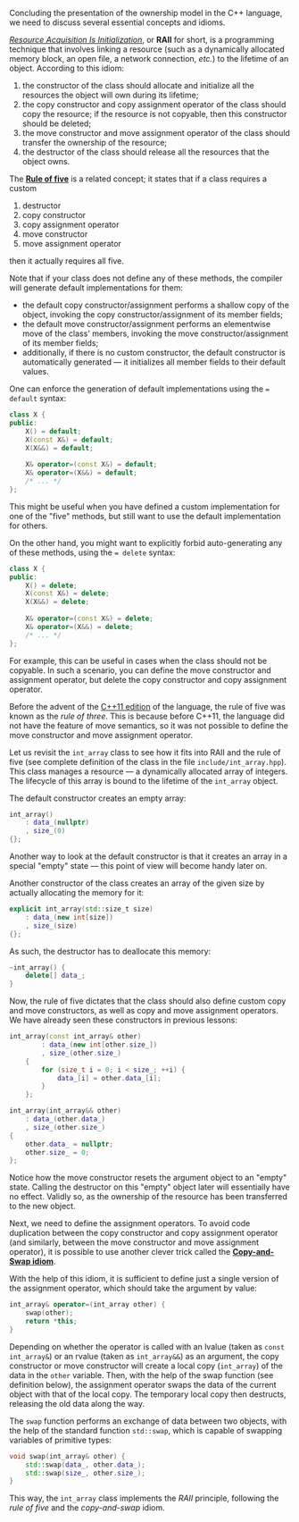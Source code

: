 Concluding the presentation of the ownership model in the C++ language,
we need to discuss several essential concepts and idioms.

[_Resource Acquisition Is Initialization_](https://en.cppreference.com/w/cpp/language/raii), 
or __RAII__ for short, is a programming technique that involves linking a resource 
(such as a dynamically allocated memory block, an open file, a network connection, _etc._)
to the lifetime of an object.
According to this idiom: 

1. the constructor of the class should allocate and initialize 
   all the resources the object will own during its lifetime;
2. the copy constructor and copy assignment operator of the class 
   should copy the resource;
   if the resource is not copyable, then this constructor should be deleted; 
3. the move constructor and move assignment operator of the class 
   should transfer the ownership of the resource;
4. the destructor of the class should release all the resources that the object owns.

The [**Rule of five**](https://en.cppreference.com/w/cpp/language/rule_of_three)
is a related concept; it states that if a class requires a custom

1. destructor
2. copy constructor
3. copy assignment operator
4. move constructor
5. move assignment operator

then it actually requires all five.

Note that if your class does not define any of these methods,
the compiler will generate default implementations for them:

* the default copy constructor/assignment performs a shallow copy of the object,
  invoking the copy constructor/assignment of its member fields;
* the default move constructor/assignment performs an elementwise move of the class' members,
  invoking the move constructor/assignment of its member fields;
* additionally, if there is no custom constructor, the default constructor
  is automatically generated — it initializes all member fields to their default values.

One can enforce the generation of default implementations using 
the `= default` syntax:

```c++
class X {
public:
    X() = default;
    X(const X&) = default;
    X(X&&) = default;
    
    X& operator=(const X&) = default;
    X& operator=(X&&) = default;
    /* ... */
};
```

This might be useful when you have defined a custom implementation 
for one of the "five" methods, but still want to use the default 
implementation for others.

On the other hand, you might want to explicitly forbid auto-generating 
any of these methods, using the `= delete` syntax:

```c++
class X {
public:
    X() = delete;
    X(const X&) = delete;
    X(X&&) = delete;
    
    X& operator=(const X&) = delete;
    X& operator=(X&&) = delete;    
    /* ... */
};
```

For example, this can be useful in cases when the class should not be copyable.
In such a scenario, you can define the move constructor and assignment operator,
but delete the copy constructor and copy assignment operator.


<div class="hint">

Before the advent of the [C++11 edition](https://en.cppreference.com/w/cpp/11) 
of the language, the rule of five was known as the _rule of three_.
This is because before C++11, the language did not have the feature of move semantics, 
so it was not possible to define the move constructor and move assignment operator.

</div>

Let us revisit the `int_array` class to see how it fits into RAII and the rule of five 
(see complete definition of the class in the file `include/int_array.hpp`).
This class manages a resource — a dynamically allocated array of integers.
The lifecycle of this array is bound to the lifetime of the `int_array` object.

The default constructor creates an empty array:

```c++
int_array()
    : data_(nullptr)
    , size_(0)
{};
```

Another way to look at the default constructor 
is that it creates an array in a special "empty" state — 
this point of view will become handy later on.

Another constructor of the class creates an array of the given size
by actually allocating the memory for it:

```c++
explicit int_array(std::size_t size)
    : data_(new int[size])
    , size_(size)
{};
```

As such, the destructor has to deallocate this memory:

```c++
~int_array() {
    delete[] data_;
}
```

Now, the rule of five dictates that the class should also define
custom copy and move constructors, as well as copy and move assignment operators.
We have already seen these constructors in previous lessons:

```c++
int_array(const int_array& other)
        : data_(new int[other.size_])
        , size_(other.size_)
    {
        for (size_t i = 0; i < size_; ++i) {
            data_[i] = other.data_[i];
        }
    };

int_array(int_array&& other)
    : data_(other.data_)
    , size_(other.size_)
{
    other.data_ = nullptr;
    other.size_ = 0;
};
```

Notice how the move constructor resets the argument object to an "empty" state.
Calling the destructor on this "empty" object later will essentially have no effect.
Validly so, as the ownership of the resource has been transferred to the new object.

Next, we need to define the assignment operators.
To avoid code duplication between the copy constructor and copy assignment operator
(and similarly, between the move constructor and move assignment operator), 
it is possible to use another clever trick called 
the [__Copy-and-Swap idiom__](https://en.wikibooks.org/wiki/More_C%2B%2B_Idioms/Copy-and-swap). 

With the help of this idiom, it is sufficient to define
just a single version of the assignment operator, 
which should take the argument by value:

```c++
int_array& operator=(int_array other) {
    swap(other);
    return *this;
}
```

Depending on whether the operator is called with 
an lvalue (taken as `const int_array&`) or an rvalue (taken as `int_array&&`)
as an argument, the copy constructor or move constructor 
will create a local copy (`int_array`) of the data in the `other` variable.
Then, with the help of the swap function (see definition below), 
the assignment operator swaps the data of the current object with that of the local copy.
The temporary local copy then destructs, releasing the old data along the way.

The `swap` function performs an exchange of data between two objects,
with the help of the standard function `std::swap`, which is capable of swapping variables of primitive types:

```c++
void swap(int_array& other) {
    std::swap(data_, other.data_);
    std::swap(size_, other.size_);
}
```

This way, the `int_array` class implements the _RAII_ principle,
following the _rule of five_ and the _copy-and-swap_ idiom.